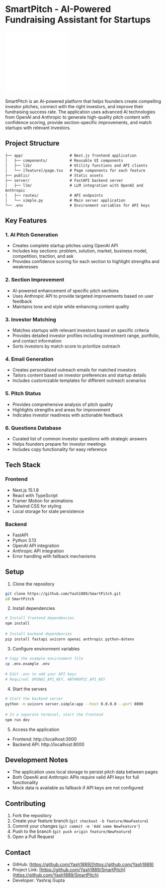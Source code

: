 # SmartPitch - AI-Powered Fundraising Assistant for Startups

![SmartPitch Logo](public/hero-pattern.svg)

SmartPitch is an AI-powered platform that helps founders create compelling investor pitches, connect with the right investors, and improve their fundraising success rate. The application uses advanced AI technologies from OpenAI and Anthropic to generate high-quality pitch content with confidence scoring, provide section-specific improvements, and match startups with relevant investors.

## Project Structure

```
├── app/                     # Next.js frontend application
│   ├── components/          # Reusable UI components
│   ├── lib/                 # Utility functions and API clients
│   └── [feature]/page.tsx   # Page components for each feature
├── public/                  # Static assets
├── server/                  # FastAPI backend server
│   ├── llm/                 # LLM integration with OpenAI and Anthropic
│   ├── routes/              # API endpoints
│   └── simple.py            # Main server application
└── .env                     # Environment variables for API keys
```

## Key Features

### 1. AI Pitch Generation
- Creates complete startup pitches using OpenAI API
- Includes key sections: problem, solution, market, business model, competition, traction, and ask
- Provides confidence scoring for each section to highlight strengths and weaknesses

### 2. Section Improvement
- AI-powered enhancement of specific pitch sections
- Uses Anthropic API to provide targeted improvements based on user feedback
- Maintains tone and style while enhancing content quality

### 3. Investor Matching
- Matches startups with relevant investors based on specific criteria
- Provides detailed investor profiles including investment range, portfolio, and contact information
- Sorts investors by match score to prioritize outreach

### 4. Email Generation
- Creates personalized outreach emails for matched investors
- Tailors content based on investor preferences and startup details
- Includes customizable templates for different outreach scenarios

### 5. Pitch Status
- Provides comprehensive analysis of pitch quality
- Highlights strengths and areas for improvement
- Indicates investor readiness with actionable feedback

### 6. Questions Database
- Curated list of common investor questions with strategic answers
- Helps founders prepare for investor meetings
- Includes copy functionality for easy reference

## Tech Stack

### Frontend
- Next.js 15.1.8
- React with TypeScript
- Framer Motion for animations
- Tailwind CSS for styling
- Local storage for state persistence

### Backend
- FastAPI
- Python 3.13
- OpenAI API integration
- Anthropic API integration
- Error handling with fallback mechanisms

## Setup

1. Clone the repository
```bash
git clone https://github.com/Yash1889/SmartPitch.git
cd SmartPitch
```

2. Install dependencies
```bash
# Install frontend dependencies
npm install

# Install backend dependencies
pip install fastapi uvicorn openai anthropic python-dotenv
```

3. Configure environment variables
```bash
# Copy the example environment file
cp .env.example .env

# Edit .env to add your API keys
# Required: OPENAI_API_KEY, ANTHROPIC_API_KEY
```

4. Start the servers
```bash
# Start the backend server
python -m uvicorn server.simple:app --host 0.0.0.0 --port 8000

# In a separate terminal, start the frontend
npm run dev
```

5. Access the application
- Frontend: http://localhost:3000
- Backend API: http://localhost:8000

## Development Notes

- The application uses local storage to persist pitch data between pages
- Both OpenAI and Anthropic APIs require valid API keys for full functionality
- Mock data is available as fallback if API keys are not configured

## Contributing

1. Fork the repository
2. Create your feature branch (`git checkout -b feature/NewFeature`)
3. Commit your changes (`git commit -m 'Add some NewFeature'`)
4. Push to the branch (`git push origin feature/NewFeature`)
5. Open a Pull Request

## Contact

- GitHub: [https://github.com/Yash1889](https://github.com/Yash1889)
- Project Link: [https://github.com/Yash1889/SmartPitch](https://github.com/Yash1889/SmartPitch)
- Developer: Yashraj Gupta
